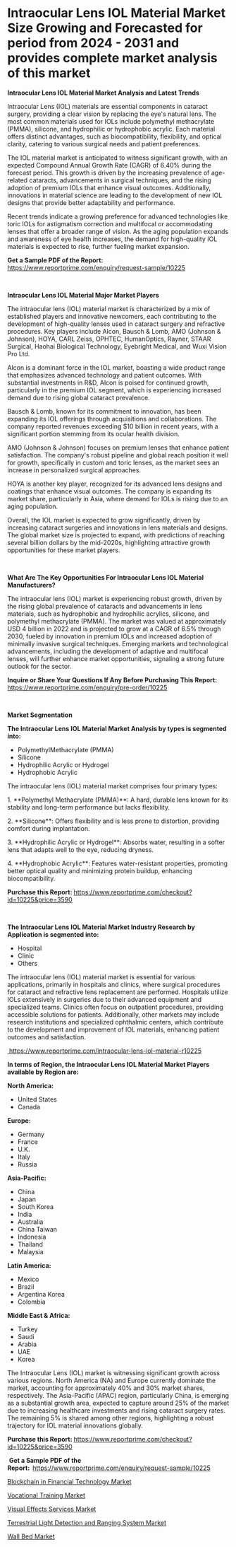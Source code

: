 <p><h1>Intraocular Lens IOL Material Market Size Growing and Forecasted for period from 2024 - 2031 and provides complete market analysis of this market</h1></p><p><strong>Intraocular Lens IOL Material Market Analysis and Latest Trends</strong></p>
<p><p>Intraocular Lens (IOL) materials are essential components in cataract surgery, providing a clear vision by replacing the eye's natural lens. The most common materials used for IOLs include polymethyl methacrylate (PMMA), silicone, and hydrophilic or hydrophobic acrylic. Each material offers distinct advantages, such as biocompatibility, flexibility, and optical clarity, catering to various surgical needs and patient preferences.</p><p>The IOL material market is anticipated to witness significant growth, with an expected Compound Annual Growth Rate (CAGR) of 6.40% during the forecast period. This growth is driven by the increasing prevalence of age-related cataracts, advancements in surgical techniques, and the rising adoption of premium IOLs that enhance visual outcomes. Additionally, innovations in material science are leading to the development of new IOL designs that provide better adaptability and performance.</p><p>Recent trends indicate a growing preference for advanced technologies like toric IOLs for astigmatism correction and multifocal or accommodating lenses that offer a broader range of vision. As the aging population expands and awareness of eye health increases, the demand for high-quality IOL materials is expected to rise, further fueling market expansion.</p></p>
<p><strong>Get a Sample PDF of the Report:&nbsp;</strong> <a href="https://www.reportprime.com/enquiry/request-sample/10225?utm_campaign=1121&utm_medium=2&utm_source=Github&utm_content=ia&utm_term=28112024&utm_id=intraocular-lens-iol-material">https://www.reportprime.com/enquiry/request-sample/10225</a></p>
<p>&nbsp;</p>
<p><strong>Intraocular Lens IOL Material Major Market Players</strong></p>
<p><p>The intraocular lens (IOL) material market is characterized by a mix of established players and innovative newcomers, each contributing to the development of high-quality lenses used in cataract surgery and refractive procedures. Key players include Alcon, Bausch & Lomb, AMO (Johnson & Johnson), HOYA, CARL Zeiss, OPHTEC, HumanOptics, Rayner, STAAR Surgical, Haohai Biological Technology, Eyebright Medical, and Wuxi Vision Pro Ltd.</p><p>Alcon is a dominant force in the IOL market, boasting a wide product range that emphasizes advanced technology and patient outcomes. With substantial investments in R&D, Alcon is poised for continued growth, particularly in the premium IOL segment, which is experiencing increased demand due to rising global cataract prevalence.</p><p>Bausch & Lomb, known for its commitment to innovation, has been expanding its IOL offerings through acquisitions and collaborations. The company reported revenues exceeding $10 billion in recent years, with a significant portion stemming from its ocular health division.</p><p>AMO (Johnson & Johnson) focuses on premium lenses that enhance patient satisfaction. The company's robust pipeline and global reach position it well for growth, specifically in custom and toric lenses, as the market sees an increase in personalized surgical approaches.</p><p>HOYA is another key player, recognized for its advanced lens designs and coatings that enhance visual outcomes. The company is expanding its market share, particularly in Asia, where demand for IOLs is rising due to an aging population.</p><p>Overall, the IOL market is expected to grow significantly, driven by increasing cataract surgeries and innovations in lens materials and designs. The global market size is projected to expand, with predictions of reaching several billion dollars by the mid-2020s, highlighting attractive growth opportunities for these market players.</p></p>
<p>&nbsp;</p>
<p><strong>What Are The Key Opportunities For Intraocular Lens IOL Material Manufacturers?</strong></p>
<p><p>The intraocular lens (IOL) market is experiencing robust growth, driven by the rising global prevalence of cataracts and advancements in lens materials, such as hydrophobic and hydrophilic acrylics, silicone, and polymethyl methacrylate (PMMA). The market was valued at approximately USD 4 billion in 2022 and is projected to grow at a CAGR of 6.5% through 2030, fueled by innovation in premium IOLs and increased adoption of minimally invasive surgical techniques. Emerging markets and technological advancements, including the development of adaptive and multifocal lenses, will further enhance market opportunities, signaling a strong future outlook for the sector.</p></p>
<p><strong>Inquire or Share Your Questions If Any Before Purchasing This Report:</strong> <a href="https://www.reportprime.com/enquiry/pre-order/10225?utm_campaign=1121&utm_medium=2&utm_source=Github&utm_content=ia&utm_term=28112024&utm_id=intraocular-lens-iol-material">https://www.reportprime.com/enquiry/pre-order/10225</a></p>
<p>&nbsp;</p>
<p><strong>Market Segmentation</strong></p>
<p><strong>The Intraocular Lens IOL Material Market Analysis by types is segmented into:</strong></p>
<p><ul><li>PolymethylMethacrylate (PMMA)</li><li>Silicone</li><li>Hydrophilic Acrylic or Hydrogel</li><li>Hydrophobic Acrylic</li></ul></p>
<p><p>The intraocular lens (IOL) material market comprises four primary types: </p><p>1. **Polymethyl Methacrylate (PMMA)**: A hard, durable lens known for its stability and long-term performance but lacks flexibility.</p><p>2. **Silicone**: Offers flexibility and is less prone to distortion, providing comfort during implantation.</p><p>3. **Hydrophilic Acrylic or Hydrogel**: Absorbs water, resulting in a softer lens that adapts well to the eye, reducing dryness.</p><p>4. **Hydrophobic Acrylic**: Features water-resistant properties, promoting better optical quality and minimizing protein buildup, enhancing biocompatibility.</p></p>
<p><strong>Purchase this Report:&nbsp;</strong><a href="https://www.reportprime.com/checkout?id=10225&price=3590&utm_campaign=1121&utm_medium=2&utm_source=Github&utm_content=ia&utm_term=28112024&utm_id=intraocular-lens-iol-material">https://www.reportprime.com/checkout?id=10225&price=3590</a></p>
<p>&nbsp;</p>
<p><strong>The Intraocular Lens IOL Material Market Industry Research by Application is segmented into:</strong></p>
<p><ul><li>Hospital</li><li>Clinic</li><li>Others</li></ul></p>
<p><p>The intraocular lens (IOL) material market is essential for various applications, primarily in hospitals and clinics, where surgical procedures for cataract and refractive lens replacement are performed. Hospitals utilize IOLs extensively in surgeries due to their advanced equipment and specialized teams. Clinics often focus on outpatient procedures, providing accessible solutions for patients. Additionally, other markets may include research institutions and specialized ophthalmic centers, which contribute to the development and improvement of IOL materials, enhancing patient outcomes and satisfaction.</p></p>
<p><a href="https://www.reportprime.com/intraocular-lens-iol-material-r10225?utm_campaign=1121&utm_medium=2&utm_source=Github&utm_content=ia&utm_term=28112024&utm_id=intraocular-lens-iol-material">&nbsp;https://www.reportprime.com/intraocular-lens-iol-material-r10225</a></p>
<p><strong>In terms of Region, the Intraocular Lens IOL Material Market Players available by Region are:</strong></p>
<p>
    <p> <strong> North America: </strong>
        <ul>
            <li>United States</li>
            <li>Canada</li>
        </ul>
        </p> 
    <p> <strong> Europe: </strong>
        <ul>
            <li>Germany</li>
            <li>France</li>
            <li>U.K.</li>
            <li>Italy</li>
            <li>Russia</li>
        </ul>
        </p> 
    <p> <strong> Asia-Pacific: </strong>
        <ul>
            <li>China</li>
            <li>Japan</li>
            <li>South Korea</li>
            <li>India</li>
            <li>Australia</li>
            <li>China Taiwan</li>
            <li>Indonesia</li>
            <li>Thailand</li>
            <li>Malaysia</li>
        </ul>
        </p> 
    <p> <strong> Latin America: </strong>
        <ul>
            <li>Mexico</li>
            <li>Brazil</li>
            <li>Argentina Korea</li>
            <li>Colombia</li>
        </ul>
        </p> 
    <p> <strong> Middle East & Africa: </strong>
        <ul>
            <li>Turkey</li>
            <li>Saudi</li>
            <li>Arabia</li>
            <li>UAE</li>
            <li>Korea</li>
        </ul>
    </p>
    </p>
<p><p>The Intraocular Lens (IOL) market is witnessing significant growth across various regions. North America (NA) and Europe currently dominate the market, accounting for approximately 40% and 30% market shares, respectively. The Asia-Pacific (APAC) region, particularly China, is emerging as a substantial growth area, expected to capture around 25% of the market due to increasing healthcare investments and rising cataract surgery rates. The remaining 5% is shared among other regions, highlighting a robust trajectory for IOL material innovations globally.</p></p>
<p><strong>Purchase this Report: </strong><a href="https://www.reportprime.com/checkout?id=10225&price=3590&utm_campaign=1121&utm_medium=2&utm_source=Github&utm_content=ia&utm_term=28112024&utm_id=intraocular-lens-iol-material">https://www.reportprime.com/checkout?id=10225&price=3590</a></p>
<p>&nbsp;<strong>Get a Sample PDF of the Report:&nbsp;&nbsp;</strong><a href="https://www.reportprime.com/enquiry/request-sample/10225?utm_campaign=1121&utm_medium=2&utm_source=Github&utm_content=ia&utm_term=28112024&utm_id=intraocular-lens-iol-material">https://www.reportprime.com/enquiry/request-sample/10225</a></p>
<p><strong></strong></p>
<p><p><a href="https://issuu.com/reportprime-2/docs/blockchain-in-financial-technology-_9e0b0e6e502acd?utm_campaign=1121&utm_medium=2&utm_source=Github&utm_content=ia&utm_term=28112024&utm_id=intraocular-lens-iol-material">Blockchain in Financial Technology Market</a></p><p><a href="https://www.linkedin.com/pulse/market-expansion-insights-vocational-training-projected-ewo1c?utm_campaign=1121&utm_medium=2&utm_source=Github&utm_content=ia&utm_term=28112024&utm_id=intraocular-lens-iol-material">Vocational Training Market</a></p><p><a href="https://www.linkedin.com/pulse/visual-effects-services-market-size-expected-grow-cagr-1j23c?utm_campaign=1121&utm_medium=2&utm_source=Github&utm_content=ia&utm_term=28112024&utm_id=intraocular-lens-iol-material">Visual Effects Services Market</a></p><p><a href="https://issuu.com/reportprime-2/docs/terrestrial-light-detection-and-ran_f9139b6dbb5e88?utm_campaign=1121&utm_medium=2&utm_source=Github&utm_content=ia&utm_term=28112024&utm_id=intraocular-lens-iol-material">Terrestrial Light Detection and Ranging System Market</a></p><p><a href="https://www.linkedin.com/pulse/market-insights-global-wall-bed-forecast-innovation-trends-2024-unfqe?utm_campaign=1121&utm_medium=2&utm_source=Github&utm_content=ia&utm_term=28112024&utm_id=intraocular-lens-iol-material">Wall Bed Market</a></p></p>